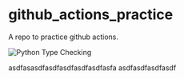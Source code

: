 # github_actions_practice
A repo to practice github actions.

![Python Type Checking](https://github.com/lambda-foundtaion/github_actions_practice/actions/workflows/python_type_checking.yml/badge.svg)


asdfasasdfasdfasdfasdfasdfasfa
asdfasdfasdfasdf
